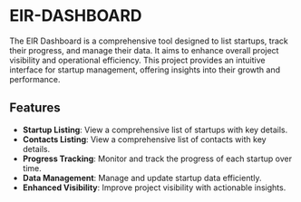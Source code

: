 # EIR-DASHBOARD 

The EIR Dashboard is a comprehensive tool designed to list startups, track their progress, and manage their data. It aims to enhance overall project visibility and operational efficiency. This project provides an intuitive interface for startup management, offering insights into their growth and performance.

## Features

- **Startup Listing**: View a comprehensive list of startups with key details.
- **Contacts Listing**: View a comprehensive list of contacts with key details.
- **Progress Tracking**: Monitor and track the progress of each startup over time.
- **Data Management**: Manage and update startup data efficiently.
- **Enhanced Visibility**: Improve project visibility with actionable insights.
